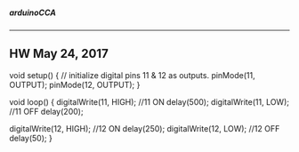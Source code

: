##### arduinoCCA
___

## HW May 24, 2017
void setup() {
  // initialize digital pins 11 & 12 as outputs.
  pinMode(11, OUTPUT);
  pinMode(12, OUTPUT);
}

void loop() {
  digitalWrite(11, HIGH);  //11 ON
  delay(500);
  digitalWrite(11, LOW);  //11 OFF
  delay(200);

  digitalWrite(12, HIGH);  //12 ON
  delay(250);
  digitalWrite(12, LOW);  //12 OFF
  delay(50);
}
